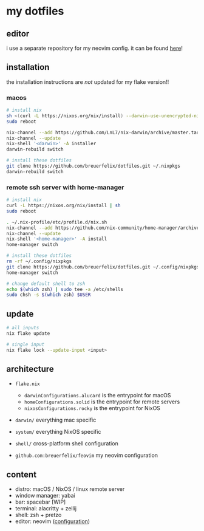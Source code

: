 # my dotfiles

## editor

i use a separate repository for my neovim config. it can be found [here](https://github.com/breuerfelix/feovim)!

## installation

the installation instructions are *not* updated for my flake version!!

### macos

```bash
# install nix
sh <(curl -L https://nixos.org/nix/install) --darwin-use-unencrypted-nix-store-volume --daemon
sudo reboot

nix-channel --add https://github.com/LnL7/nix-darwin/archive/master.tar.gz darwin
nix-channel --update
nix-shell '<darwin>' -A installer
darwin-rebuild switch

# install these dotfiles
git clone https://github.com/breuerfelix/dotfiles.git ~/.nixpkgs
darwin-rebuild switch
```

### remote ssh server with home-manager

```bash
# install nix
curl -L https://nixos.org/nix/install | sh
sudo reboot

. ~/.nix-profile/etc/profile.d/nix.sh
nix-channel --add https://github.com/nix-community/home-manager/archive/master.tar.gz home-manager
nix-channel --update
nix-shell '<home-manager>' -A install
home-manager switch

# install these dotfiles
rm -rf ~/.config/nixpkgs
git clone https://github.com/breuerfelix/dotfiles.git ~/.config/nixpkgs
home-manager switch

# change default shell to zsh
echo $(which zsh) | sudo tee -a /etc/shells
sudo chsh -s $(which zsh) $USER
```

## update

```bash
# all inputs
nix flake update

# single input
nix flake lock --update-input <input>
```

## architecture

- `flake.nix`
  - `darwinConfigurations.alucard` is the entrypoint for macOS
  - `homeConfigurations.solid` is the entrypoint for remote servers
  - `nixosConfigurations.rocky` is the entrypoint for NixOS
- `darwin/` everything mac specific
- `system/` everything NixOS specific
- `shell/` cross-platform shell configuration

- `github.com:breuerfelix/feovim` my neovim configuration

## content

- distro: macOS / NixOS / linux remote server
- window manager: yabai
- bar: spacebar [WIP]
- terminal: alacritty + zellij
- shell: zsh + pretzo
- editor: neovim ([configuration](https://github.com/breuerfelix/feovim))
